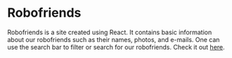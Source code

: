 # Robofriends
Robofriends is a site created using React. It contains basic information about our robofriends such as their names, photos, and e-mails.
One can use the search bar to filter or search for our robofriends. Check it out [here](https://srpineda.github.io/robofriends/).
